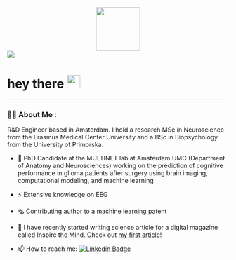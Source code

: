 <div id="header" align="center">
  <img src="https://media.giphy.com/media/57JXz0F0T7mZGP1Gsl/giphy.gif" width="100"/>
</div>

<div id="badges">
  <a href="https://www.linkedin.com/in/eva-koderman-neuroscientist/">
    <img src=https://img.shields.io/badge/LinkedIn-blue?logo=linkedin&logoColor=white&style=for-the-badge>
  </a>
</div>

<h1>
  hey there
  <img src="https://media.giphy.com/media/hvRJCLFzcasrR4ia7z/giphy.gif" width="30px"/>
</h1>

---

### :woman_technologist: About Me :

R&D Engineer based in Amsterdam. I hold a research MSc in Neuroscience from the Erasmus Medical Center University and a BSc in Biopsychology from the University of Primorska. 

- 🧠 PhD Candidate at the MULTINET lab at Amsterdam UMC (Department of Anatomy and Neurosciences) working on the prediction of cognitive performance in glioma patients after surgery using brain imaging, computational modeling, and machine learning

- :zap: Extensive knowledge on EEG

- 🗞️ Contributing author to a machine learning patent

- :seedling: I have recently started writing science article for a digital magazine called Inspire the Mind. Check out <a href="https://www.inspirethemind.org/post/mind-body-harmony-unraveling-yoga-s-impact-on-the-brain">my first article</a>!

- :mailbox: How to reach me: [![Linkedin Badge](https://img.shields.io/badge/-eva-blue?style=flat&logo=Linkedin&logoColor=white)](https://www.linkedin.com/in/eva-koderman-neuroscientist/)
